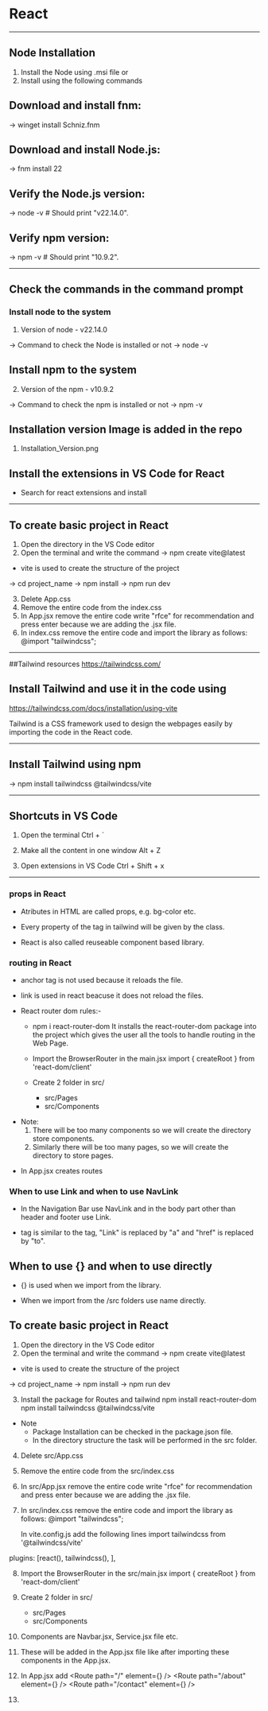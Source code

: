 # React
--------------------------------------------------------------------------

## Node Installation
1. Install the Node using .msi file
			or
2. Install using the following commands
## Download and install fnm:
-> winget install Schniz.fnm

## Download and install Node.js:
-> fnm install 22

## Verify the Node.js version:
-> node -v # Should print "v22.14.0".

## Verify npm version:
-> npm -v # Should print "10.9.2".

--------------------------------------------------------------------------

## Check the commands in the command prompt
### Install node to the system
1. Version of node - v22.14.0

-> Command to check the Node is installed or not
-> node -v

## Install npm to the system
2. Version of the npm - v10.9.2

-> Command to check the npm is installed or not
-> npm -v

## Installation version Image is added in the repo
1. Installation_Version.png

## Install the extensions in VS Code for React
- Search for react extensions and install

--------------------------------------------------------------------------

## To create basic project in React
1. Open the directory in the VS Code editor
2. Open the terminal and write the command
-> npm create vite@latest

- vite is used to create the structure of the project

-> cd project_name
-> npm install
-> npm run dev

3. Delete App.css
4. Remove the entire code from the index.css
5. In App.jsx remove the entire code write "rfce" for recommendation and press enter
   because we are adding the .jsx file.
6. In index.css remove the entire code and import the library as follows:
   @import "tailwindcss";

--------------------------------------------------------------------------
##Tailwind resources 
https://tailwindcss.com/


## Install Tailwind and use it in the code using
https://tailwindcss.com/docs/installation/using-vite


Tailwind is a CSS framework used to design the webpages easily by importing the code 
in the React code.

--------------------------------------------------------------------------

## Install Tailwind using npm
-> npm install tailwindcss @tailwindcss/vite



--------------------------------------------------------------------------
## Shortcuts in VS Code
1. Open the terminal
Ctrl + `

2. Make all the content in one window
Alt + Z

3. Open extensions in VS Code 
Ctrl + Shift + x

--------------------------------------------------------------------------

### props in React

- Atributes in HTML are called props, e.g. bg-color etc.

- Every property of the tag in tailwind will be given by the class.

- React is also called reuseable component based library.

### routing in React
- anchor tag is not used because it reloads the file.

- link is used in react beacuse it does not reload the files.

- React router dom rules:-
  - npm i react-router-dom 
    It installs the react-router-dom package into the project which gives the 
    user all the tools to handle routing in the Web Page.

  - Import the BrowserRouter in the main.jsx
    import { createRoot } from 'react-dom/client'

  - Create 2 folder in src/
	- src/Pages
	- src/Components
 * Note:
   1. There will be too many components so we will create the directory store components.
   2. Similarly there will be too many pages, so we will create the directory to store pages.
  
  - In App.jsx creates routes
  <Routes>
	<Route/>
	<Route/>
	<Route/>
	<Route/>
	<Route/>
	<Route/>
  </Routes>

### When to use Link and when to use NavLink
- In the Navigation Bar use NavLink and in the body part other than header and footer use Link.

- <Link> tag is similar to the <a> tag, "Link" is replaced by "a" and "href" is replaced by "to".

## When to use {} and when to use directly
- {} is used when we import from the library.

- When we import from the /src folders use name directly.

## To create basic project in React
1. Open the directory in the VS Code editor
2. Open the terminal and write the command
-> npm create vite@latest

- vite is used to create the structure of the project

-> cd project_name
-> npm install
-> npm run dev

3. Install the package for Routes and tailwind
npm install react-router-dom
npm install tailwindcss @tailwindcss/vite

- Note 
  - Package Installation can be checked in the package.json file.
  - In the directory structure the task will be performed in the src folder.

4. Delete src/App.css
5. Remove the entire code from the src/index.css
6. In src/App.jsx remove the entire code write "rfce" for recommendation and press enter
   because we are adding the .jsx file.
7. In src/index.css remove the entire code and import the library as follows:
   @import "tailwindcss";

   In vite.config.js add the following lines 
   import tailwindcss from '@tailwindcss/vite'

  plugins: [react(),
            tailwindcss(),
  ],

8. Import the BrowserRouter in the src/main.jsx
   import { createRoot } from 'react-dom/client'

9. Create 2 folder in src/
   - src/Pages
   - src/Components

10. Components are Navbar.jsx, Service.jsx file etc.
11. These will be added in the App.jsx file like <Navbar/> <Service/> after importing these components in the App.jsx.
12. In App.jsx add 
      <Routes>
        <Route path="/" element={<Home />} />
        <Route path="/about" element={<About />} />
        <Route path="/contact" element={<Contact />} />
      </Routes>

13. 